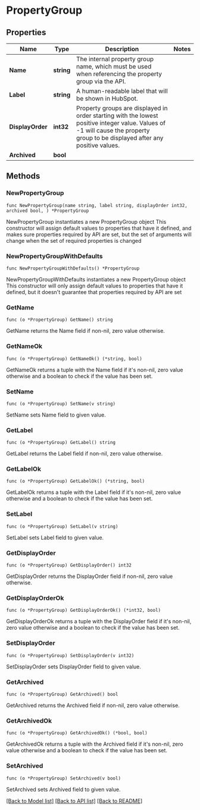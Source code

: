 # PropertyGroup

## Properties

Name | Type | Description | Notes
------------ | ------------- | ------------- | -------------
**Name** | **string** | The internal property group name, which must be used when referencing the property group via the API. | 
**Label** | **string** | A human-readable label that will be shown in HubSpot. | 
**DisplayOrder** | **int32** | Property groups are displayed in order starting with the lowest positive integer value. Values of -1 will cause the property group to be displayed after any positive values. | 
**Archived** | **bool** |  | 

## Methods

### NewPropertyGroup

`func NewPropertyGroup(name string, label string, displayOrder int32, archived bool, ) *PropertyGroup`

NewPropertyGroup instantiates a new PropertyGroup object
This constructor will assign default values to properties that have it defined,
and makes sure properties required by API are set, but the set of arguments
will change when the set of required properties is changed

### NewPropertyGroupWithDefaults

`func NewPropertyGroupWithDefaults() *PropertyGroup`

NewPropertyGroupWithDefaults instantiates a new PropertyGroup object
This constructor will only assign default values to properties that have it defined,
but it doesn't guarantee that properties required by API are set

### GetName

`func (o *PropertyGroup) GetName() string`

GetName returns the Name field if non-nil, zero value otherwise.

### GetNameOk

`func (o *PropertyGroup) GetNameOk() (*string, bool)`

GetNameOk returns a tuple with the Name field if it's non-nil, zero value otherwise
and a boolean to check if the value has been set.

### SetName

`func (o *PropertyGroup) SetName(v string)`

SetName sets Name field to given value.


### GetLabel

`func (o *PropertyGroup) GetLabel() string`

GetLabel returns the Label field if non-nil, zero value otherwise.

### GetLabelOk

`func (o *PropertyGroup) GetLabelOk() (*string, bool)`

GetLabelOk returns a tuple with the Label field if it's non-nil, zero value otherwise
and a boolean to check if the value has been set.

### SetLabel

`func (o *PropertyGroup) SetLabel(v string)`

SetLabel sets Label field to given value.


### GetDisplayOrder

`func (o *PropertyGroup) GetDisplayOrder() int32`

GetDisplayOrder returns the DisplayOrder field if non-nil, zero value otherwise.

### GetDisplayOrderOk

`func (o *PropertyGroup) GetDisplayOrderOk() (*int32, bool)`

GetDisplayOrderOk returns a tuple with the DisplayOrder field if it's non-nil, zero value otherwise
and a boolean to check if the value has been set.

### SetDisplayOrder

`func (o *PropertyGroup) SetDisplayOrder(v int32)`

SetDisplayOrder sets DisplayOrder field to given value.


### GetArchived

`func (o *PropertyGroup) GetArchived() bool`

GetArchived returns the Archived field if non-nil, zero value otherwise.

### GetArchivedOk

`func (o *PropertyGroup) GetArchivedOk() (*bool, bool)`

GetArchivedOk returns a tuple with the Archived field if it's non-nil, zero value otherwise
and a boolean to check if the value has been set.

### SetArchived

`func (o *PropertyGroup) SetArchived(v bool)`

SetArchived sets Archived field to given value.



[[Back to Model list]](../README.md#documentation-for-models) [[Back to API list]](../README.md#documentation-for-api-endpoints) [[Back to README]](../README.md)



